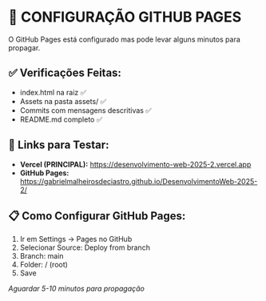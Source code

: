 # 🚨 CONFIGURAÇÃO GITHUB PAGES

O GitHub Pages está configurado mas pode levar alguns minutos para propagar.

## ✅ Verificações Feitas:
- index.html na raiz ✅
- Assets na pasta assets/ ✅ 
- Commits com mensagens descritivas ✅
- README.md completo ✅

## 🔗 Links para Testar:
- **Vercel (PRINCIPAL):** https://desenvolvimento-web-2025-2.vercel.app
- **GitHub Pages:** https://gabrielmalheirosdeciastro.github.io/DesenvolvimentoWeb-2025-2/

## 📋 Como Configurar GitHub Pages:
1. Ir em Settings → Pages no GitHub
2. Selecionar Source: Deploy from branch
3. Branch: main
4. Folder: / (root)
5. Save

*Aguardar 5-10 minutos para propagação*